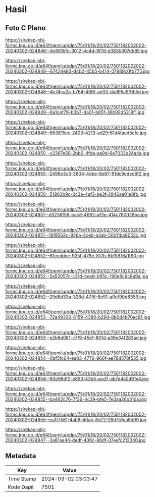 # Hasil

## Foto C Plano

https://sirekap-obj-formc.kpu.go.id/e64f/pemilu/pdpr/75/01/18/20/02/7501182002002-20240302-024846--4c661bfc-3012-4c4d-9f7d-d383b307db85.jpg

https://sirekap-obj-formc.kpu.go.id/e64f/pemilu/pdpr/75/01/18/20/02/7501182002002-20240302-024848--67424e93-d4b2-45b5-b414-07989c0fb775.jpg

https://sirekap-obj-formc.kpu.go.id/e64f/pemilu/pdpr/75/01/18/20/02/7501182002002-20240302-024848--4e74ca2a-b764-406f-ae03-dad95a9f9b5d.jpg

https://sirekap-obj-formc.kpu.go.id/e64f/pemilu/pdpr/75/01/18/20/02/7501182002002-20240302-024849--6a1cef79-b0b7-4a01-b65f-36b92d5318f1.jpg

https://sirekap-obj-formc.kpu.go.id/e64f/pemilu/pdpr/75/01/18/20/02/7501182002002-20240302-024849--653815ec-2403-4213-ad29-61d4faed5efe.jpg

https://sirekap-obj-formc.kpu.go.id/e64f/pemilu/pdpr/75/01/18/20/02/7501182002002-20240302-024850--c2367e58-2bb0-4fde-aa9d-6e7033b24a4a.jpg

https://sirekap-obj-formc.kpu.go.id/e64f/pemilu/pdpr/75/01/18/20/02/7501182002002-20240302-024850--2456e3c3-3604-4dbe-8e87-61dc9edec8f2.jpg

https://sirekap-obj-formc.kpu.go.id/e64f/pemilu/pdpr/75/01/18/20/02/7501182002002-20240302-024850--51903b9c-0c3a-4af3-be3f-2946aa01e8fb.jpg

https://sirekap-obj-formc.kpu.go.id/e64f/pemilu/pdpr/75/01/18/20/02/7501182002002-20240302-024851--d3236f56-bac8-4692-af3e-414c760028ba.jpg

https://sirekap-obj-formc.kpu.go.id/e64f/pemilu/pdpr/75/01/18/20/02/7501182002002-20240302-024851--16f9562c-926a-4ceb-a3ab-50b11ba9053c.jpg

https://sirekap-obj-formc.kpu.go.id/e64f/pemilu/pdpr/75/01/18/20/02/7501182002002-20240302-024852--61ecddee-925f-478e-817b-6b9f816a1f90.jpg

https://sirekap-obj-formc.kpu.go.id/e64f/pemilu/pdpr/75/01/18/20/02/7501182002002-20240302-024852--5a52057c-c31d-4ee8-b95c-190e8c9c8a9a.jpg

https://sirekap-obj-formc.kpu.go.id/e64f/pemilu/pdpr/75/01/18/20/02/7501182002002-20240302-024852--29d8d33a-326d-47f6-8e91-affef90d8359.jpg

https://sirekap-obj-formc.kpu.go.id/e64f/pemilu/pdpr/75/01/18/20/02/7501182002002-20240302-024853--72a49306-8159-4380-b29d-8b0d4b70ec81.jpg

https://sirekap-obj-formc.kpu.go.id/e64f/pemilu/pdpr/75/01/18/20/02/7501182002002-20240302-024853--e2b8d081-c7f9-45e1-801d-a39e34f283ad.jpg

https://sirekap-obj-formc.kpu.go.id/e64f/pemilu/pdpr/75/01/18/20/02/7501182002002-20240302-024854--0bf5fc64-ea83-4776-966f-ae78d578f535.jpg

https://sirekap-obj-formc.kpu.go.id/e64f/pemilu/pdpr/75/01/18/20/02/7501182002002-20240302-024854--80e98df2-e853-43b5-acd7-ab7e4a0d91e4.jpg

https://sirekap-obj-formc.kpu.go.id/e64f/pemilu/pdpr/75/01/18/20/02/7501182002002-20240302-024855--ba462c76-7f36-4c39-bfe5-7e3aa26b31da.jpg

https://sirekap-obj-formc.kpu.go.id/e64f/pemilu/pdpr/75/01/18/20/02/7501182002002-20240302-024855--ea1f7581-4ab9-40ab-8d72-26d751ea8d09.jpg

https://sirekap-obj-formc.kpu.go.id/e64f/pemilu/pdpr/75/01/18/20/02/7501182002002-20240302-024847--3a81aa44-dedf-436c-86df-07eefc213340.jpg


## Metadata

| Key        | Value               |
| ---------- | ------------------- |
| Time Stamp | 2024-03-02 03:03:47 |
| Kode Dapil | 7501                |



